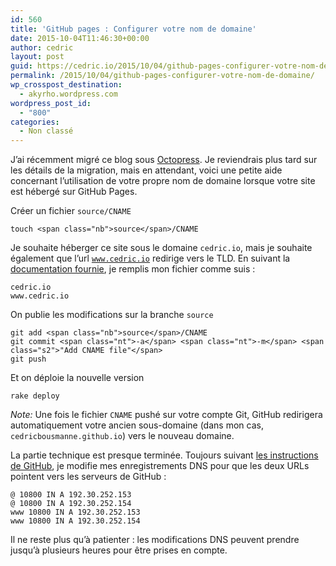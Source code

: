 ```yaml
---
id: 560
title: 'GitHub pages : Configurer votre nom de domaine'
date: 2015-10-04T11:46:30+00:00
author: cedric
layout: post
guid: https://cedric.io/2015/10/04/github-pages-configurer-votre-nom-de-domaine.html
permalink: /2015/10/04/github-pages-configurer-votre-nom-de-domaine/
wp_crosspost_destination:
  - akyrho.wordpress.com
wordpress_post_id:
  - "800"
categories:
  - Non classé
---
```

J’ai récemment migré ce blog sous [Octopress](http://octopress.org/). Je reviendrais plus tard sur les détails de la migration, mais en attendant, voici une petite aide concernant l’utilisation de votre propre nom de domaine lorsque votre site est hébergé sur GitHub Pages.

<!-- more -->

Créer un fichier <code class="highlighter-rouge">source/CNAME</code>

<div class="language-bash highlighter-rouge">
  <div class="highlight">
    <pre class="highlight"><code>touch &lt;span class="nb">source&lt;/span>/CNAME
</code></pre>
  </div>
</div>

Je souhaite héberger ce site sous le domaine <code class="highlighter-rouge">cedric.io</code>, mais je souhaite également que l’url <code class="highlighter-rouge">www.cedric.io</code> redirige vers le TLD. En suivant la [documentation fournie](https://help.github.com/articles/tips-for-configuring-an-a-record-with-your-dns-provider/), je remplis mon fichier comme suis :

<div class="language-text highlighter-rouge">
  <div class="highlight">
    <pre class="highlight"><code>cedric.io
www.cedric.io
</code></pre>
  </div>
</div>

On publie les modifications sur la branche <code class="highlighter-rouge">source</code>

<div class="language-bash highlighter-rouge">
  <div class="highlight">
    <pre class="highlight"><code>git add &lt;span class="nb">source&lt;/span>/CNAME
git commit &lt;span class="nt">-a&lt;/span> &lt;span class="nt">-m&lt;/span> &lt;span class="s2">"Add CNAME file"&lt;/span>
git push
</code></pre>
  </div>
</div>

Et on déploie la nouvelle version

<div class="language-bash highlighter-rouge">
  <div class="highlight">
    <pre class="highlight"><code>rake deploy
</code></pre>
  </div>
</div>

_Note:_ Une fois le fichier <code class="highlighter-rouge">CNAME</code> pushé sur votre compte Git, GitHub redirigera automatiquement votre ancien sous-domaine (dans mon cas, <code class="highlighter-rouge">cedricbousmanne.github.io</code>) vers le nouveau domaine.

La partie technique est presque terminée. Toujours suivant [les instructions de GitHub](https://help.github.com/articles/tips-for-configuring-an-a-record-with-your-dns-provider/), je modifie mes enregistrements DNS pour que les deux URLs pointent vers les serveurs de GitHub :

<div class="highlighter-rouge">
  <div class="highlight">
    <pre class="highlight"><code>@ 10800 IN A 192.30.252.153
@ 10800 IN A 192.30.252.154
www 10800 IN A 192.30.252.153
www 10800 IN A 192.30.252.154
</code></pre>
  </div>
</div>

Il ne reste plus qu’à patienter : les modifications DNS peuvent prendre jusqu’à plusieurs heures pour être prises en compte.